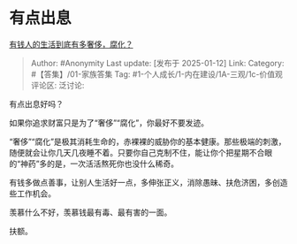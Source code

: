 # 有点出息
[有钱人的生活到底有多奢侈，腐化？](https://www.zhihu.com/question/490838670/answer/77041960184)

> Author: #Anonymity
> Last update: [发布于 2025-01-12]
> Link:
> Category: #【答集】/01-家族答集 
> Tag: #1-个人成长/1-内在建设/1A-三观/1c-价值观 
> 评论区:
> 泛讨论:

有点出息好吗？

如果你追求财富只是为了“奢侈”“腐化”，你最好不要发迹。

“奢侈”“腐化”是极其消耗生命的，赤裸裸的威胁你的基本健康。那些极端的刺激，随便就会让你几天几夜睡不着。只要你自己克制不住，能让你个把星期不合眼的“神药”多的是，一次活活熬死你也没什么稀奇。

有钱多做点善事，让别人生活好一点，多伸张正义，消除愚昧、扶危济困，多创造些工作机会。

羡慕什么不好，羡慕钱最有毒、最有害的一面。

扶额。

